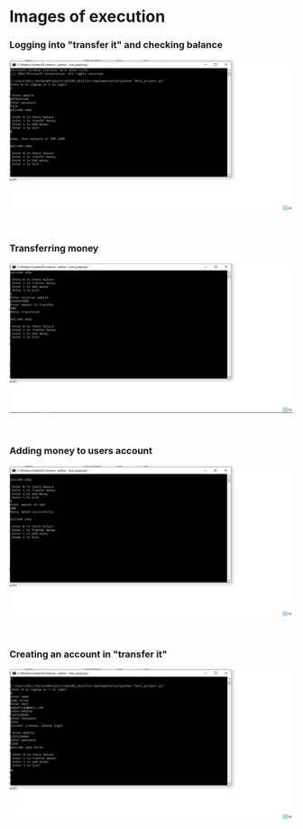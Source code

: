 # Images of execution

### Logging into "transfer it" and checking balance

![Login](login_checkbalance.png)

<br>

### Transferring money 

![Transfer money](transfermoney.png)

<br>

### Adding money to users account

![Adding money](addmoney.png)

<br>

### Creating an account in "transfer it"

![Signup](signup.png)